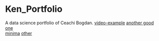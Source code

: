 # Ken_Portfolio
A data science portfolio of Ceachi Bogdan.
[video-example](https://www.youtube.com/watch?v=mEZ1Hj5yQ-8&list=PLjx8kSvwTqz2de-_ttc_B7-WT_3YFNXeQ&index=3) 
[another good one](https://www.youtube.com/watch?v=D9CLhQdLp8w)  
[minima](https://github.com/jekyll/minima/tree/v2.5.0) 
[other](https://pages.github.com/themes/) 
